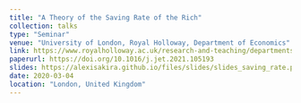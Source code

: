```yaml
---
title: "A Theory of the Saving Rate of the Rich"
collection: talks
type: "Seminar"
venue: "University of London, Royal Holloway, Department of Economics"
link: https://www.royalholloway.ac.uk/research-and-teaching/departments-and-schools/economics/
paperurl: https://doi.org/10.1016/j.jet.2021.105193
slides: https://alexisakira.github.io/files/slides/slides_saving_rate.pdf
date: 2020-03-04
location: "London, United Kingdom"
---
```


